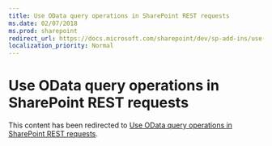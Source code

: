 ```yaml
---
title: Use OData query operations in SharePoint REST requests
ms.date: 02/07/2018
ms.prod: sharepoint
redirect_url: https://docs.microsoft.com/sharepoint/dev/sp-add-ins/use-odata-query-operations-in-sharepoint-rest-requests/
localization_priority: Normal
---
```



# Use OData query operations in SharePoint REST requests

This content has been redirected to [Use OData query operations in SharePoint REST requests](../../sp-add-ins/use-odata-query-operations-in-sharepoint-rest-requests.md).
